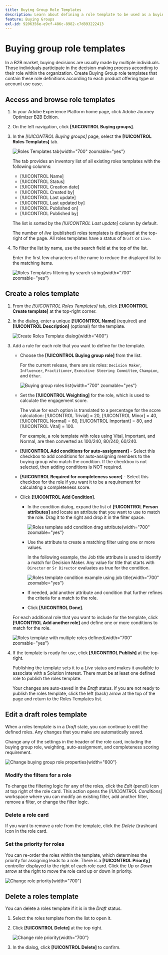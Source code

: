 ```yaml
---
title: Buying Group Role Templates
description: Learn about defining a role template to be used as a buying group component.
feature: Buying Groups
exl-id: 9206356e-e9cf-486c-8982-c7d893222413
---
```

# Buying group role templates

In a B2B market, buying decisions are usually made by multiple individuals. Those individuals participate in the decision-making process according to their role within the organization. Create Buying Group role templates that contain these role definitions according to each product offering type or account use case.

## Access and browse role templates

1. In your Adobe Experience Platform home page, click Adobe Journey Optimizer B2B Edition.

1. On the left navigation, click **[!UICONTROL Buying groups]**.

1. In the _[!UICONTROL Buying groups]_ page, select the **[!UICONTROL Roles Templates]** tab.

   ![Roles Templates tab](assets/roles-templates-tab.png){width="700" zoomable="yes"}

   The tab provides an inventory list of all existing roles templates with the following columns:

   * [!UICONTROL Name]
   * [!UICONTROL Status]
   * [!UICONTROL Creation date]
   * [!UICONTROL Created by]
   * [!UICONTROL Last update]
   * [!UICONTROL Last updated by]
   * [!UICONTROL Published on]
   * [!UICONTROL Published by]

   The list is sorted by the _[!UICONTROL Last update]_ column by default.

   The number of _live_ (published) roles templates is displayed at the top-right of the page. All roles templates have a status of `Draft` or `Live`.

1. To filter the list by name, use the search field at the top of the list.

   Enter the first few characters of the name to reduce the displayed list to the matching items. 

   ![Roles Templates filtering by search string](assets/roles-templates-search.png){width="700" zoomable="yes"}

## Create a roles template

1. From the _[!UICONTROL Roles Templates]_ tab, click **[!UICONTROL Create template]** at the top-right corner.

1. In the dialog, enter a unique **[!UICONTROL Name]** (required) and **[!UICONTROL Description]** (optional) for the template.

   ![Create Roles Template dialog](assets/roles-template-create-dialog.png){width="400"}

1. Add a rule for each role that you want to define for the template.

   * Choose the **[!UICONTROL Buying group role]** from the list.

      For the current release, there are six roles: `Decision Maker`, `Influencer`, `Practitioner`, `Executive Steering Committee`, `Champion`, and `Other`.

      ![Buying group roles list](./assets/roles-template-create-roles-list.png){width="700" zoomable="yes"}  

   * Set the **[!UICONTROL Weighting]** for the role, which is used to calculate the engagement score. 

      The value for each option is translated to a percentage for the score calculation: [!UICONTROL Trivial] = 20, [!UICONTROL Minor] = 40, [!UICONTROL Normal] = 60, [!UICONTROL Important] =  80, and [!UICONTROL Vital] = 100.

      For example, a role template with roles using Vital, Important, and Normal, are then converted  as 100/240, 80/240, 60/240.

   * **[!UICONTROL Add conditions for auto-assignment]** - Select this checkbox to add conditions for auto-assigning members to the buying group who match the condition. If the checkbox is not selected, then adding conditions is NOT required.

   * **[!UICONTROL Required for completeness score]** - Select this checkbox for the role if you want it to be a requirement for calculating a completeness score.

   * Click **[!UICONTROL Add Condition]**.

      * In the condition dialog, expand the list of **[!UICONTROL Person attributes]** and locate an attribute that you want to use to match the role. Drag it to the right and drop it in the filter space. 

        ![Roles template add condition drag attribute](assets/roles-template-role-attribute.png){width="700" zoomable="yes"}

      * Use the attribute to create a matching filter using one or more values. 
    
        In the following example, the Job title attribute is used to identify a match for Decision Maker. Any value for title that starts with `Director` or `Sr Director` evaluates as true for the condition.

        ![Roles template condition example using job title](assets/roles-template-condition-example-job-title.png){width="700" zoomable="yes"}

      * If needed, add another attribute and condition that further refines the criteria for a match to the role.

      * Click **[!UICONTROL Done]**.

   For each additional role that you want to include for the template, click **[!UICONTROL Add another role]** and define one or more conditions to match for the role.

   ![Roles template with multiple roles defined](assets/roles-template-multiple-roles.png){width="700" zoomable="yes"}

1. If the template is ready for use, click **[!UICONTROL Publish]** at the top-right.

    Publishing the template sets it to a _Live_ status and makes it available to associate with a Solution Interest. There must be at least one defined role to publish the roles template. 

    Your changes are auto-saved in the _Draft_ status. If you are not ready to publish the roles template, click the left (back) arrow at the top of the page and return to the Roles Templates list.

## Edit a draft roles template

When a roles template is in a _Draft_ state, you can continue to edit the defined roles. Any changes that you make are automatically saved.

Change any of the settings in the header of the role card, including the buying group role, weighting, auto-assignment, and completeness scoring requirement.

![Change buying group role properties](./assets/roles-template-role-properties.png){width="600"}

### Modify the filters for a role

To change the filtering logic for any of the roles, click the _Edit_ (pencil) icon at top right of the role card. This action opens the _[!UICONTROL Conditions]_ workspace where you can modify an existing filter, add another filter, remove a filter, or change the filter logic.

### Delete a role card

If you want to remove a role from the template, click the _Delete_ (trashcan) icon in the role card. 

### Set the priority for roles

You can re-order the roles within the template, which determines the priority for assigning leads to a role. There is a **[!UICONTROL Priority]** controller displayed to the right of each role card. Click the _Up_ or _Down_ arrow at the right to move the role card up or down in priority.

![Change role priority](./assets/roles-template-role-priority.png){width="700"}

## Delete a roles template

You can delete a roles template if it is in the _Draft_ status. 

1. Select the roles template from the list to open it. 

1. Click **[!UICONTROL Delete]** at the top right.

   ![Change role priority](./assets/roles-template-delete.png){width="700"}

1. In the dialog, click **[!UICONTROL Delete]** to confirm.

